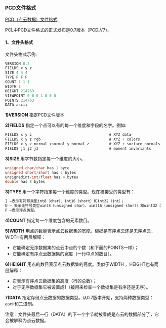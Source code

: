 ### PCD文件格式
[PCD（点云数据）文件格式](http://www.pclcn.org/study/shownews.php?lang=cn&id=54)

PCL中PCD文件格式的正式发布是0.7版本（PCD_V7）。

#### 1、文件头格式
文件头格式示例:
```js
VERSION 0.7
FIELDS x y z
SIZE 4 4 4
TYPE F F F
COUNT 1 1 1
WIDTH 1
HEIGHT 214763
VIEWPOINT 0 0 0 1 0 0 0
POINTS 214763
DATA ascii
```

**1)VERSION**
指定PCD文件版本

**2)FIELDS**
指定一个点可以有的每一个维度和字段的名字。例如:
```js
FIELDS x y z                                   # XYZ data
FIELDS x y z rgb                               # XYZ + colors
FIELDS x y z normal_xnormal_y normal_z         # XYZ + surface normals
FIELDS j1 j2 j3                                # moment invariants
```
**3)SIZE**
用字节数指定每一个维度的大小。
```c
unsigned char/char has 1 byte
unsigned short/short has 2 bytes
unsignedint/int/float has 4 bytes
double has 8 bytes
```

**3)TYPE**
用一个字符指定每一个维度的类型。现在被接受的类型有：
```js
I –表示有符号类型int8（char）、int16（short）和int32（int）；
U – 表示无符号类型uint8（unsigned char）、uint16（unsigned short）和uint32（unsigned int）；
F –表示浮点类型。
```

**4)COUNT**
指定每一个维度包含的元素数目。

**5)WIDTH** 
用点的数量表示点云数据集的宽度。根据是有序点云还是无序点云，WIDTH有两层解释：
- 它能确定无序数据集的点云中点的个数（和下面的POINTS一样）；
- 它能确定有序点云数据集的宽度（一行中点的数目）。

**6)HEIGHT** 
用点的数目表示点云数据集的高度。类似于WIDTH ，HEIGHT也有两层解释：
- 它表示有序点云数据集的高度（行的总数）；
- 对于无序数据集它被设置成1（被用来检查一个数据集是有序还是无序）。

**7)DATA**
 指定存储点云数据的数据类型。从0.7版本开始，支持两种数据类型：ascii和二进制。

注意：文件头最后一行（DATA）的下一个字节就被看成是点云的数据部分了，它会被解释为点云数据。